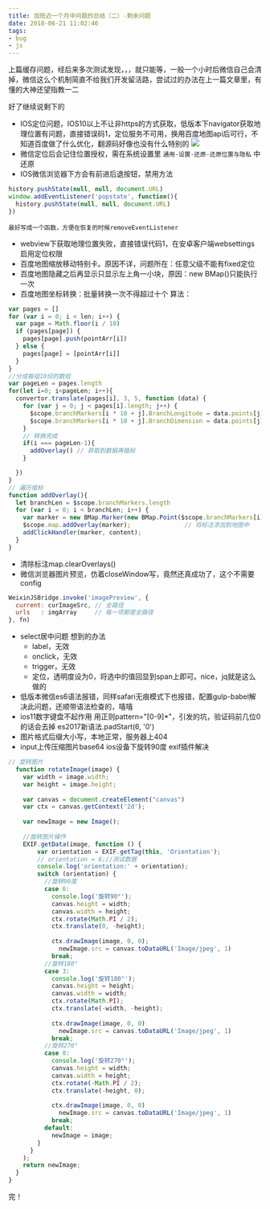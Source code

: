 ```yaml
---
title: 加班近一个月中问题的总结（二）-剩余问题
date: 2018-06-21 11:02:46
tags:
- bug
- js
---
```


上篇缓存问题，经后来多次测试发现，，，就只能等，一般一个小时后微信自己会清掉，微信这么个机制简直不给我们开发留活路，尝试过的办法在上一篇文章里，有懂的大神还望指教一二

好了继续说剩下的
<!--more-->
+ IOS定位问题，IOS10以上不让非https的方式获取，低版本下navigator获取地理位置有问题，直接错误码1，定位服务不可用，换用百度地图api后可行，不知道百度做了什么优化，翻源码好像也没有什么特别的
![](https://upload-images.jianshu.io/upload_images/11264410-ef20dbae7ec3e411.jpg)
+ 微信定位后会记住位置授权，需在系统设置里 `通用-设置-还原-还原位置与隐私` 中还原
+ IOS微信浏览器下方会有前进后退按钮，禁用方法
```javascript
history.pushState(null, null, document.URL)
window.addEventListener('popstate', function(){
  history.pushState(null, null, document.URL)
})
```
	最好写成一个函数，方便在恢复的时候removeEventListener
+ webview下获取地理位置失败，直接错误代码1，在安卓客户端websettings启用定位权限
+ 百度地图缩放移动特别卡。原因不详，问题所在：任意父级不能有fixed定位
+ 百度地图隐藏之后再显示只显示左上角一小块，原因：new BMap()只能执行一次
+ 百度地图坐标转换：批量转换一次不得超过十个
算法：
```javascript
var pages = []
for (var i = 0; i < len; i++) {
  var page = Math.floor(i / 10)
  if (pages[page]) {
    pages[page].push(pointArr[i])
  } else {
    pages[page] = [pointArr[i]]
  }
}
//分成每组10份的数组
var pageLen = pages.length
for(let i=0; i<pageLen; i++){
  convertor.translate(pages[i], 3, 5, function (data) {
	for (var j = 0; j < pages[i].length; j++) {
	  $scope.branchMarkers[i * 10 + j].BranchLongitude = data.points[j].lng
	  $scope.branchMarkers[i * 10 + j].BranchDimension = data.points[j].lat
	}
	// 转换完成
	if(i === pageLen-1){
	  addOverlay() // 获取到数据再插标
	}

  })
}
// 遍历插标
function addOverlay(){
  let branchLen = $scope.branchMarkers.length
  for (var i = 0; i < branchLen; i++) {
	var marker = new BMap.Marker(new BMap.Point($scope.branchMarkers[i].BranchLongitude, $scope.branchMarkers[i].BranchDimension));  // 创建标注
	$scope.map.addOverlay(marker);               // 将标注添加到地图中
	addClickHandler(marker, content);
  }
}
```
+ 清除标注map.clearOverlays()
+ 微信浏览器图片预览，仿着closeWindow写，竟然还真成功了，这个不需要config
```javascript
WeixinJSBridge.invoke('imagePreview', {
  current: curImageSrc, // 全路径
  urls   : imgArray     // 每一项都是全路径
}, fn)
```
+ select居中问题
想到的办法
	+ label，无效
	+ onclick，无效
	+ trigger，无效
	+ 定位，透明度设为0，将选中的值回显到span上即可。nice，jq就是这么做的
+ 低版本微信es6语法报错，同样safari无痕模式下也报错，配置gulp-babel解决此问题，还顺带语法检查的，嘻嘻
+ ios11数字键盘不起作用 用正则pattern="[0-9]*"，引发的坑，验证码前几位0的话会去掉 es2017新语法.padStart(6, '0')
+ 图片格式后缀大小写，本地正常，服务器上404
+ input上传压缩图片base64 ios设备下旋转90度 exif插件解决
```javascript
// 旋转图片
  function rotateImage(image) {
    var width = image.width;
    var height = image.height;
    
    var canvas = document.createElement("canvas")
    var ctx = canvas.getContext('2d');
    
    var newImage = new Image();
    
    //旋转图片操作
    EXIF.getData(image, function () {
        var orientation = EXIF.getTag(this, 'Orientation');
        // orientation = 6;//测试数据
        console.log('orientation:' + orientation);
        switch (orientation) {
          //旋转90度
          case 6:
            console.log('旋转90°');
            canvas.height = width;
            canvas.width = height;
            ctx.rotate(Math.PI / 2);
            ctx.translate(0, -height);
            
            ctx.drawImage(image, 0, 0);
              newImage.src = canvas.toDataURL('Image/jpeg', 1)
            break;
          //旋转180°
          case 3:
            console.log('旋转180°');
            canvas.height = height;
            canvas.width = width;
            ctx.rotate(Math.PI);
            ctx.translate(-width, -height);
            
            ctx.drawImage(image, 0, 0)
              newImage.src = canvas.toDataURL('Image/jpeg', 1)
            break;
          //旋转270°
          case 8:
            console.log('旋转270°');
            canvas.height = width;
            canvas.width = height;
            ctx.rotate(-Math.PI / 2);
            ctx.translate(-height, 0);
            
            ctx.drawImage(image, 0, 0)
              newImage.src = canvas.toDataURL('Image/jpeg', 1)
            break;
          default:
            newImage = image;
        }
      }
    );
    return newImage;
  }
}
```
完！
